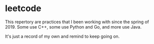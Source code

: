# leetcode

This repertory are practices that I been working with since the spring of 2019.
Some use C++, some use Python and Go, and more use Java.

It's just a record of my own and remind to keep going on.
